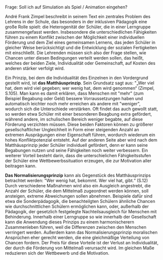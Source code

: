 Frage: Soll ich auf Simulation als Spiel / Animation eingehen?


André Frank Zimpel beschreibt in seinem Text ein zentrales Problem des Lehrens in der Schule, das besonders in der inklusiven Pädagogik eine große Rolle spielt: die Heterogenität der Schüler, die in einer Lerngruppe zusammengefasst werden.
Insbesondere die unterschiedlichen Fähigkeiten führen zu einem Konflikt zwischen der Möglichkeit einer individuellen Förderung und dem Ziel eines gemeinsamen Lernens, das jeden Schüler in gleicher Weise berücksichtigt und die Entwicklung der sozialen Fertigkeiten mit einschließt.
Die Lehrenden müssen sich also der Frage stellen, wie Chancen unter diesen Bedingungen verteilt werden sollen, das heißt, welches der beiden Ziele, Individualität oder Gemeinschaft, auf Kosten des anderen stärker verfolgt wird.

Ein Prinzip, bei dem die Individualität des Einzelnen in den Vordergrund gestellt wird, ist **das Matthäusprinzip**. Sein Grundsatz sagt aus: "„Wer viel hat, dem wird viel gegeben; wer wenig hat, dem wird genommen“ (Zimpel, S.105).
Man kann es damit erklären, dass Menschen mit "mehr" (zum Beispiel Begabung oder Geld) bessere Vorraussetzungen haben und automatisch leichter noch mehr erreichen als andere mit "weniger", wodurch sich die Unterschiede verstärken.
Oft findet das auch gewollt statt, so werden etwa Schüler mit einer besonderen Beagbung extra gefördert, während andere, im schulischen Bereich weniger begabte, auf diese Förderung verzichten müssen.
Diese beiden Faktoren können zu größerer gesellschaftlicher Ungleichheit in Form einer steigenden Anzahl an extremen Ausprägungen einer Eigenschaft führen, wordurch wiederum ein hohes Konfliktpotenzial entsteht.
Auf der anderen Seite aber wird nach dem Matthäusprinzip jeder Schüler individuell gefördert, denn er kann seine Begabungen nutzen und seine Fähigkeiten noch weiter verbessern.
Ein weiterer Vorteil besteht darin, dass die unterschielichen Fähigkeitsstufen der Schüler eine Wettbewerbssituation erzeugen, die zur Motivation aller beitragen kann.

**Das Normalisierungsprinzip** kann als Gegenstück des Matthäusprinzips betrachtet werden: "Wer wenig hat, bekommt. Wer viel hat, gibt.“ (S.12)
Durch verschiedene Maßnahmen wird also ein Ausgleich angestrebt, die Anzahl der Schüler, die dem Mittelmaß zugeordnet werden können, soll ansteigen, extreme Abweichungen sollen abnehmen.
Beispiele dafür sind etwa die Sonderpädagogik, die benachteilgten Schülern ähnliche Chancen wie durchschnittlichen Schülern ermöglichen kann, oder, außerhalb der Pädagogik, der gesetzlich festgelegte Nachteilsausgleich für Menschen mit Behinderung.
Innerhalb einer Lerngruppe so wie innerhalb der Gesellschaft kann die Anwendung dieses Prinzips zu einem harmonischerern Zusammenleben führen, weil die Differenzen zwischen den Menschen verringert werden.
Außerdem kann das Normalisierungsprinzip  moralischen Ansprüchen eher gerecht werden, die eine gleichmäßige Verteilung von Chancen fordern.
Der Preis für diese Vorteile ist der Verlust an Individualität, der durch die Förderung von Mittelmaß verursacht wird.
Im gleichen Maße reduzieren sich der Wettbewerb und die Motivation.
